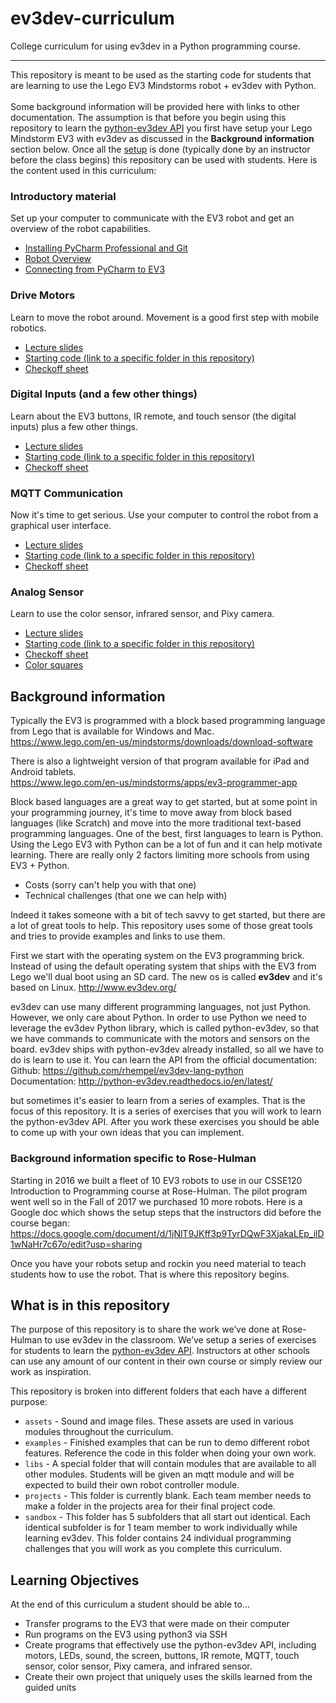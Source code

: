 # ev3dev-curriculum
College curriculum for using ev3dev in a Python programming course.
***
This repository is meant to be used as the starting code for students that are learning to use the Lego EV3 Mindstorms robot + ev3dev with Python.<br><br>
Some background information will be provided here with links to other documentation.  The assumption is that before
you begin using this repository to learn the [python-ev3dev API](http://python-ev3dev.readthedocs.io/en/latest/) you first have setup your Lego Mindstorm EV3 with ev3dev as
discussed in the **Background information** section below. Once all the [setup](https://drive.google.com/open?id=1jNlT9JKff3p9TyrDQwF3XjakaLEp_ilD1wNaHr7c67o) is done (typically done by an instructor before the class begins) this repository can be used with students.  Here is the content used in this curriculum:
  
  ### Introductory material
  Set up your computer to communicate with the EV3 robot and get an overview of the robot capabilities.
  - [Installing PyCharm Professional and Git](https://docs.google.com/document/d/1sB-CAunUbr8WZdkzgjOgXL9Z7kz6s5RAY-JBmSpdYiw/edit?usp=sharing)
  - [Robot Overview](https://drive.google.com/open?id=17xGhRQt3VTX3Ltg_2FE2_aC7nSCNqHZzLzyaS6N8Yb4)
  - [Connecting from PyCharm to EV3](https://docs.google.com/presentation/d/1EySebm6YJJbmzc7ezgzcdSwi-SWyryYt4s1Z6u_Ghy8/edit?usp=sharing)
   
  ### Drive Motors
  Learn to move the robot around.  Movement is a good first step with mobile robotics.
  - [Lecture slides](https://drive.google.com/open?id=1rjkOZNw0mO0pH7Ovhy-7riYG3Xa4xq4rKbwMPhDppJs)
  - [Starting code (link to a specific folder in this repository)](https://github.com/Rosebotics/ev3dev-curriculum/tree/master/sandbox/src/motors)
  - [Checkoff sheet](https://drive.google.com/open?id=14_BQghdiRCOzJ5V_edXhcmaZFhH1qzkzL2u50uH6_o0)

  ### Digital Inputs (and a few other things)
  Learn about the EV3 buttons, IR remote, and touch sensor (the digital inputs) plus a few other things.
  - [Lecture slides](https://drive.google.com/open?id=1mUxsC-cUO4S5bwhTAQG0G10IO0gsbAU5YEORxeh0mMc)
  - [Starting code (link to a specific folder in this repository)](https://github.com/Rosebotics/ev3dev-curriculum/tree/master/sandbox/src/digital_inputs)
  - [Checkoff sheet](https://drive.google.com/open?id=1jrrmd-c1ZuWV1qujV8d-H327HWFmADSCdm9wgafYQ8M)

  ### MQTT Communication
  Now it's time to get serious. Use your computer to control the robot from a graphical user interface.
  - [Lecture slides](https://drive.google.com/open?id=1gQt1K4X2xzcspKMn2S0X98vhzVNmLA-xoQe5rp58CVE)
  - [Starting code (link to a specific folder in this repository)](https://github.com/Rosebotics/ev3dev-curriculum/tree/master/sandbox/src/mqtt)
  - [Checkoff sheet](https://drive.google.com/open?id=1f83A70S_OA6eor-Ta9HsM40V9qwOVa12JU_e0qaujm4)

  ### Analog Sensor
  Learn to use the color sensor, infrared sensor, and Pixy camera.
  - [Lecture slides](https://drive.google.com/open?id=1U00IlFqIT_S2v9HV-TKSO6Y6foH4sDom9yytsV_PWfY)
  - [Starting code (link to a specific folder in this repository)](https://github.com/Rosebotics/ev3dev-curriculum/tree/master/sandbox/src/analog_sensors)
  - [Checkoff sheet](https://drive.google.com/open?id=1J5Is9eiEueDT-mcJAhQSatzsXma4JVPaU4a7vXlkXAc)
  - [Color squares](https://drive.google.com/open?id=1ed_vWTfOu15ziF8nfZwhjrRcSufKODhQtAmY8lsGNAc)


## Background information
Typically the EV3 is programmed with a block based programming language from Lego that is available for Windows and Mac.<br>
https://www.lego.com/en-us/mindstorms/downloads/download-software

There is also a lightweight version of that program available for iPad and Android tablets.<br>
https://www.lego.com/en-us/mindstorms/apps/ev3-programmer-app

Block based languages are a great way to get started, but at some point in your programming journey, it's time to move
away from block based languages (like Scratch) and move into the more traditional text-based programming languages.
One of the best, first languages to learn is Python. Using the Lego EV3 with Python can be a lot of fun and it can help
motivate learning.  There are really only 2 factors limiting more schools from using EV3 + Python.
- Costs (sorry can't help you with that one)
- Technical challenges (that one we can help with)

Indeed it takes someone with a bit of tech savvy to get started, but there are a lot of great tools to help.
This repository uses some of those great tools and tries to provide examples and links to use them.

First we start with the operating system on the EV3 programming brick.  Instead of using the default operating system
that ships with the EV3 from Lego we'll dual boot using an SD card. The new os is called **ev3dev** and it's based on Linux.
http://www.ev3dev.org/ 

ev3dev can use many different programming languages, not just Python. However, we only care about Python.  In
order to use Python we need to leverage the ev3dev Python library, which is called python-ev3dev, so that we have commands to communicate with the motors and
sensors on the board.  ev3dev ships with python-ev3dev already installed, so all we have to do is learn to use it.  You can learn the API from the official documentation:<br>
Github: https://github.com/rhempel/ev3dev-lang-python
<br>
Documentation: http://python-ev3dev.readthedocs.io/en/latest/

but sometimes it's easier to learn from a series of examples.  That is the focus of this repository.  It is a series of exercises that you will work to learn the python-ev3dev API.
After you work these exercises you should be able to come up with your own ideas that you can implement.

### Background information specific to Rose-Hulman
Starting in 2016 we built a fleet of 10 EV3 robots to use in our CSSE120 Introduction to Programming course at Rose-Hulman. The pilot program went well so in the Fall of 2017 we purchased 10 more robots. Here is a Google doc which
shows the setup steps that the instructors did before the course began:<br>
https://docs.google.com/document/d/1jNlT9JKff3p9TyrDQwF3XjakaLEp_ilD1wNaHr7c67o/edit?usp=sharing

Once you have your robots setup and rockin you need material to teach students how to use the robot.  That is where
this repository begins.

## What is in this repository

  The purpose of this repository is to share the work we’ve done at Rose-Hulman to use ev3dev in the classroom.  We’ve setup a series of exercises for students to learn the [python-ev3dev API](http://python-ev3dev.readthedocs.io/en/latest/).  Instructors at other schools can use any amount of our content in their own course or simply review our work as inspiration.
  
This repository is broken into different folders that each have a different purpose:
- `assets` - Sound and image files. These assets are used in various modules throughout the curriculum.
- `examples` - Finished examples that can be run to demo different robot features. Reference the code in this folder when doing your own work. 
- `libs` - A special folder that will contain modules that are available to all other modules. Students will be given an mqtt module and will be expected to build their own robot controller module.
- `projects` - This folder is currently blank. Each team member needs to make a folder in the projects area for their final project code.
- `sandbox` - This folder has 5 subfolders that all start out identical.  Each identical subfolder is for 1 team member to work individually while learning ev3dev. This folder contains 24 individual programming challenges that you will work as you complete this curriculum.


## Learning Objectives
At the end of this curriculum a student should be able to…
- Transfer programs to the EV3 that were made on their computer
- Run programs on the EV3 using python3 via SSH
- Create programs that effectively use the python-ev3dev API, including motors, LEDs, sound, the screen, buttons, IR remote, MQTT, touch sensor, color sensor, Pixy camera, and infrared sensor.
- Create their own project that uniquely uses the skills learned from the guided units
